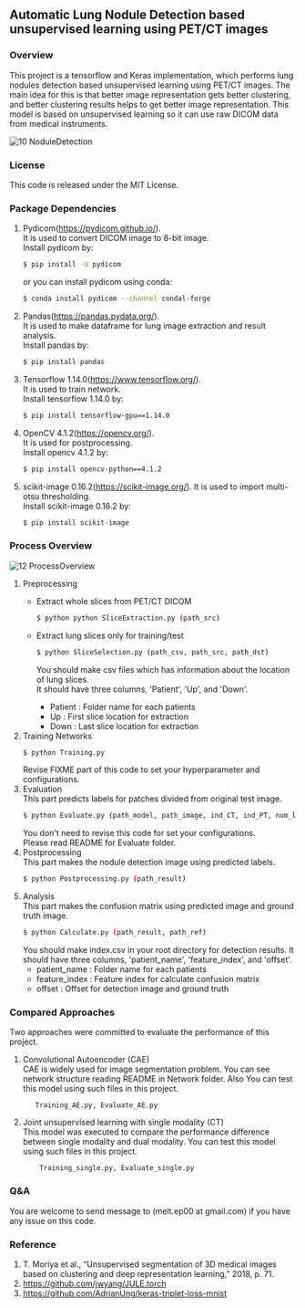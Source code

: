 ## Automatic Lung Nodule Detection based unsupervised learning using PET/CT images

### Overview
This project is a tensorflow and Keras implementation, 
which performs lung nodules detection based unsupervised learning using PET/CT images. 
The main idea for this is that better image representation gets better clustering, 
and better clustering results helps to get better image representation. 
This model is based on unsupervised learning so it can use raw DICOM data from medical instruments. 

![10  NoduleDetection](https://user-images.githubusercontent.com/52024566/73548729-9b4b5a00-4484-11ea-8b69-8c5410ac8b00.png)

### License
This code is released under the MIT License.

### Package Dependencies
1. Pydicom(https://pydicom.github.io/).  
It is used to convert DICOM image to 8-bit image.  
Install pydicom by:  
    ```bash
    $ pip install -U pydicom
    ```
    or you can install pydicom using conda:
    ```bash
   $ conda install pydicom --channel condal-forge
    ```
2. Pandas(https://pandas.pydata.org/).  
It is used to make dataframe for lung image extraction and result analysis.  
Install pandas by:
    ```bash
   $ pip install pandas
    ```

3. Tensorflow 1.14.0(https://www.tensorflow.org/).  
It is used to train network.  
Install tensorflow 1.14.0 by:
    ```bash
   $ pip install tensorflow-gpu==1.14.0 
    ```
   
4. OpenCV 4.1.2(https://opencv.org/).  
It is used for postprocessing.  
Install opencv 4.1.2 by:
    ```bash
   $ pip install opencv-python==4.1.2
    ```
   
5. scikit-image 0.16.2(https://scikit-image.org/).
It is used to import multi-otsu thresholding.  
Install scikit-image 0.16.2 by:
    ```bash
   $ pip install scikit-image
    ```

### Process Overview

![12  ProcessOverview](https://user-images.githubusercontent.com/52024566/73510461-87bcd680-4425-11ea-8548-fa10056ba93a.png)

1. Preprocessing
    * Extract whole slices from PET/CT DICOM 
        ```bash
       $ python python SliceExtraction.py (path_src)
        ```
      
    * Extract lung slices only for training/test
        ```bash
        $ python SliceSelection.py (path_csv, path_src, path_dst)
        ```
        You should make csv files which has information about the location of lung slices.  
        It should have three columns, 'Patient', 'Up', and 'Down'.  
        * Patient : Folder name for each patients  
        * Up : First slice location for extraction  
        * Down : Last slice location for extraction
2. Training Networks
    ```bash
   $ python Training.py
    ```
   Revise FIXME part of this code to set your hyperparameter and configurations.
3. Evaluation  
    This part predicts labels for patches divided from original test image.
    ```bash
   $ python Evaluate.py (path_model, path_image, ind_CT, ind_PT, num_labels)
    ```
   You don't need to revise this code for set your configurations.  
   Please read README for Evaluate folder.
4. Postprocessing  
    This part makes the nodule detection image using predicted labels.
    ```bash
   $ python Postprocessing.py (path_result)
    ```
5. Analysis  
    This part makes the confusion matrix using predicted image and ground truth image.
    ```bash
   $ python Calculate.py (path_result, path_ref)
    ```
    You should make index.csv in your root directory for detection results.
    It should have three columns, 'patient_name', 'feature_index', and 'offset'.  
    * patient_name : Folder name for each patients  
    * feature_index : Feature index for calculate confusion matrix  
    * offset : Offset for detection image and ground truth
    
### Compared Approaches
Two approaches were committed to evaluate the performance of this project.  
1. Convolutional Autoencoder (CAE)  
    CAE is widely used for image segmentation problem. 
    You can see network structure reading README in Network folder.
    Also You can test this model using such files in this project.
    ``` text
       Training_AE.py, Evaluate_AE.py
    ``` 
2. Joint unsupervised learning with single modality (CT)  
    This model was executed to compare the performance difference between single modality and dual modality. 
    You can test this model using such files in this project.
    ``` text
        Training_single.py, Evaluate_single.py
    ```
### Q&A
You are welcome to send message to (melt.ep00 at gmail.com) if you have any issue on this code.
### Reference
1. T. Moriya et al., “Unsupervised segmentation of 3D medical images based on clustering and deep representation learning,” 2018, p. 71.
2. https://github.com/jwyang/JULE.torch
3. https://github.com/AdrianUng/keras-triplet-loss-mnist
 
